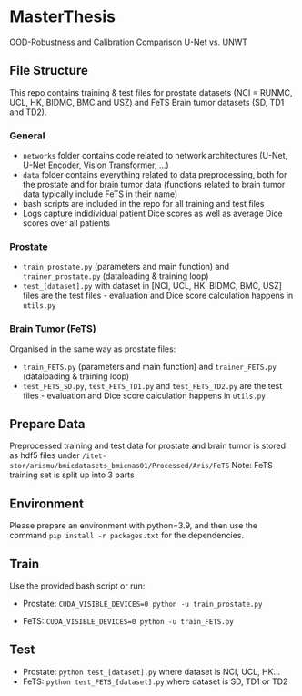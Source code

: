 # MasterThesis
OOD-Robustness and Calibration Comparison U-Net vs. UNWT

## File Structure

This repo contains training & test files for prostate datasets (NCI = RUNMC, UCL, HK, BIDMC, BMC and USZ) and FeTS Brain tumor datasets (SD, TD1 and TD2). 

### General

* `networks` folder contains code related to network architectures (U-Net, U-Net Encoder, Vision Transformer, ...)
* `data` folder contains everything related to data preprocessing, both for the prostate and for brain tumor data (functions related to brain tumor data typically include FeTS in their name)
* bash scripts are included in the repo for all training and test files
* Logs capture indidividual patient Dice scores as well as average Dice scores over all patients

### Prostate

* `train_prostate.py` (parameters and main function) and `trainer_prostate.py` (dataloading & training loop)
* `test_[dataset].py` with dataset in [NCI, UCL, HK, BIDMC, BMC, USZ] files are the test files - evaluation and Dice score calculation happens in `utils.py`



### Brain Tumor (FeTS)

Organised in the same way as prostate files:
* `train_FETS.py` (parameters and main function) and `trainer_FETS.py` (dataloading & training loop)
* `test_FETS_SD.py`, `test_FETS_TD1.py` and `test_FETS_TD2.py` are the test files - evaluation and Dice score calculation happens in `utils.py`


## Prepare Data 

Preprocessed training and test data for prostate and brain tumor is stored as hdf5 files under `/itet-stor/arismu/bmicdatasets_bmicnas01/Processed/Aris/FeTS`
Note: FeTS training set is split up into 3 parts 

## Environment

Please prepare an environment with python=3.9, and then use the command `pip install -r packages.txt` for the dependencies.

## Train

Use the provided bash script or run: 

* Prostate:
`CUDA_VISIBLE_DEVICES=0 python -u train_prostate.py`

* FeTS:
`CUDA_VISIBLE_DEVICES=0 python -u train_FETS.py`

## Test
* Prostate: 
`python test_[dataset].py` where dataset is NCI, UCL, HK...
* FeTS:
`python test_FETS_[dataset].py` where dataset is SD, TD1 or TD2


